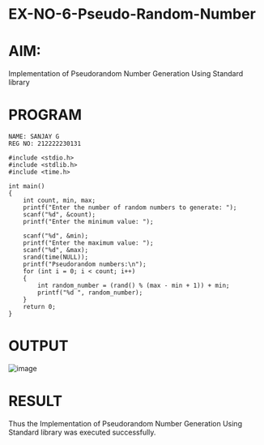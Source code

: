 # EX-NO-6-Pseudo-Random-Number

# AIM: 

Implementation of Pseudorandom Number Generation Using Standard library

# PROGRAM
```
NAME: SANJAY G
REG NO: 212222230131

#include <stdio.h>
#include <stdlib.h>
#include <time.h>

int main() 
{
    int count, min, max;
    printf("Enter the number of random numbers to generate: ");
    scanf("%d", &count);
    printf("Enter the minimum value: ");
    
    scanf("%d", &min);
    printf("Enter the maximum value: ");
    scanf("%d", &max);
    srand(time(NULL));
    printf("Pseudorandom numbers:\n");   
    for (int i = 0; i < count; i++) 
    {
        int random_number = (rand() % (max - min + 1)) + min;
        printf("%d ", random_number);
    }
    return 0;
}
```

# OUTPUT
![image](https://github.com/user-attachments/assets/9507efaa-1de2-405b-8e43-0bacf1a898d7)



# RESULT
   Thus the Implementation of Pseudorandom Number Generation Using Standard library was executed successfully.
